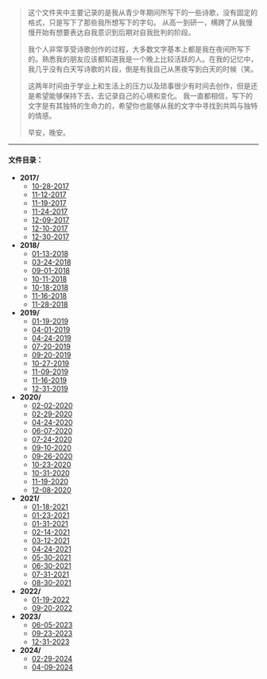 > 这个文件夹中主要记录的是我从青少年期间所写下的一些诗歌，没有固定的格式，只是写下了那些我所想写下的字句。
> 从高一到研一，横跨了从我慢慢开始有想要表达自我意识到后期对自我批判的阶段。  
>
> 我个人非常享受诗歌创作的过程，大多数文字基本上都是我在夜间所写下的。熟悉我的朋友应该都知道我是一个晚上比较活跃的人。在我的记忆中，我几乎没有白天写诗歌的片段，倒是有我自己从黑夜写到白天的时候（笑。  
>
> 这两年时间由于学业上和生活上的压力以及琐事很少有时间去创作，但是还是希望能够保持下去，去记录自己的心境和变化。
> 我一直都相信，写下的文字是有其独特的生命力的，希望你也能够从我的文字中寻找到共鸣与独特的情感。
>
> 早安，晚安。

---
#### 文件目录：
- **2017/**
  - [10-28-2017](2017/10-28-2017.md)
  - [11-12-2017](2017/11-12-2017.md)
  - [11-19-2017](2017/11-19-2017.md)
  - [11-24-2017](2017/11-24-2017.md)
  - [12-09-2017](2017/12-09-2017.md)
  - [12-10-2017](2017/12-10-2017.md)
  - [12-30-2017](2017/12-30-2017.md)
- **2018/**
  - [01-13-2018](2018/01-13-2018.md)
  - [03-24-2018](2018/03-24-2018.md)
  - [09-01-2018](2018/09-01-2018.md)
  - [10-11-2018](2018/10-11-2018.md)
  - [10-18-2018](2018/10-18-2018.md)
  - [11-16-2018](2018/11-16-2018.md)
  - [11-28-2018](2018/11-28-2018.md)
- **2019/**
  - [01-19-2019](2019/01-19-2019.md)
  - [04-01-2019](2019/04-01-2019.md)
  - [04-24-2019](2019/04-24-2019.md)
  - [07-20-2019](2019/07-20-2019.md)
  - [09-20-2019](2019/09-20-2019.md)
  - [10-27-2019](2019/10-27-2019.md)
  - [11-09-2019](2019/11-09-2019.md)
  - [11-16-2019](2019/11-16-2019.md)
  - [12-31-2019](2019/12-31-2019.md)
- **2020/**
  - [02-02-2020](2020/02-02-2020.md)
  - [02-29-2020](2020/02-29-2020.md)
  - [04-24-2020](2020/04-24-2020.md)
  - [06-07-2020](2020/06-07-2020.md)
  - [07-24-2020](2020/07-24-2020.md)
  - [09-10-2020](2020/09-10-2020.md)
  - [09-26-2020](2020/09-26-2020.md)
  - [10-23-2020](2020/10-23-2020.md)
  - [10-31-2020](2020/10-31-2020.md)
  - [11-19-2020](2020/11-19-2020.md)
  - [12-08-2020](2020/12-08-2020.md)
- **2021/**
  - [01-18-2021](2021/01-18-2021.md)
  - [01-23-2021](2021/01-23-2021.md)
  - [01-31-2021](2021/01-31-2021.md)
  - [02-14-2021](2021/02-14-2021.md)
  - [03-12-2021](2021/03-12-2021.md)
  - [04-24-2021](2021/04-24-2021.md)
  - [05-30-2021](2021/05-30-2021.md)
  - [06-30-2021](2021/06-30-2021.md)
  - [07-31-2021](2021/07-31-2021.md)
  - [08-30-2021](2021/08-30-2021.md)
- **2022/**
  - [01-19-2022](2022/01-19-2022.md)
  - [09-20-2022](2022/09-20-2022.md)
- **2023/**
  - [06-05-2023](2023/06-05-2023.md)
  - [09-23-2023](2023/09-23-2023.md)
  - [12-31-2023](2023/12-31-2023.md)
- **2024/**
  - [02-29-2024](2024/02-29-2024.md)
  - [04-09-2024](2024/04-09-2024.md)
